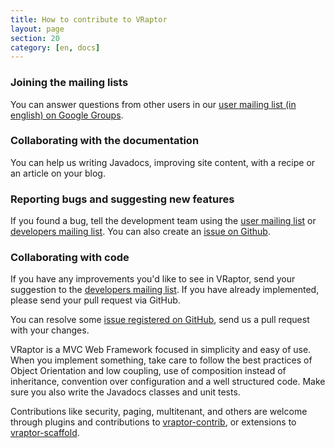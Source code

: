 ```yaml
---
title: How to contribute to VRaptor
layout: page
section: 20
category: [en, docs]
---
```


<h3>Joining the mailing lists</h3>

You can answer questions from other users in our <a href="http://groups.google.com/group/caelum-vraptor-en">user mailing list (in english) on Google Groups</a>.


<h3>Collaborating with the documentation</h3>

You can help us writing Javadocs, improving site content, with a recipe or an article on your blog.


<h3>Reporting bugs and suggesting new features</h3>

If you found a bug, tell the development team using the <a href="http://groups.google.com/group/caelum-vraptor-en">user mailing list</a> or <a href="http://groups.google.com/group/caelum-vraptor-dev">developers mailing list</a>. You can also create an <a href="http://github.com/caelum/vraptor/issues">issue on Github</a>.


<h3>Collaborating with code</h3>

If you have any improvements you'd like to see in VRaptor, send your suggestion to the <a href="http://groups.google.com/group/caelum-vraptor-dev">developers mailing list</a>. If you have already implemented, please send your pull request via GitHub.

You can resolve some <a href="http://github.com/caelum/vraptor/issues">issue registered on GitHub</a>, send us a pull request with your changes.

VRaptor is a MVC Web Framework focused in simplicity and easy of use. When you implement something, take care to follow the best practices of Object Orientation and low coupling, use of composition instead of inheritance, convention over configuration and a well structured code. Make sure you also write the Javadocs classes and unit tests.

Contributions like security, paging, multitenant, and others are welcome through plugins and contributions to <a href="http://github.com/caelum/vraptor-contrib">vraptor-contrib</a>, or extensions to <a href="https://github.com/caelum/vraptor-scaffold">vraptor-scaffold</a>.
